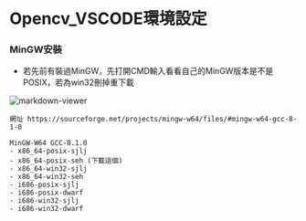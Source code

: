 Opencv_VSCODE環境設定
======

### MinGW安裝

+ 若先前有裝過MinGW，先打開CMD輸入看看自己的MinGW版本是不是POSIX，若為win32刪掉重下載

![markdown-viewer](1.png)

```
網址 https://sourceforge.net/projects/mingw-w64/files/#mingw-w64-gcc-8-1-0

MinGW-W64 GCC-8.1.0
- x86_64-posix-sjlj
- x86_64-posix-seh (下載這個)
- x86_64-win32-sjlj
- x86_64-win32-seh
- i686-posix-sjlj
- i686-posix-dwarf
- i686-win32-sjlj
- i686-win32-dwarf

```

